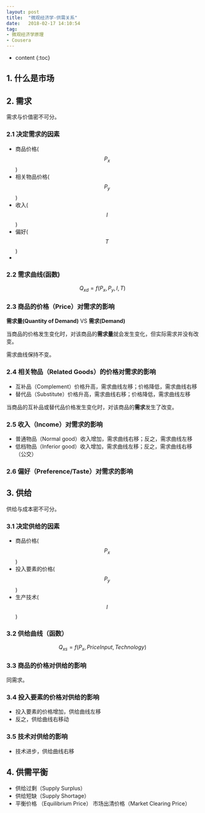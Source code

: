 ```yaml
---
layout: post
title:  "微观经济学-供需关系"
date:   2018-02-17 14:10:54
tag:
- 微观经济学原理
- Cousera
---
```


* content
{:toc}

## 1. 什么是市场 ##


## 2. 需求 ##
需求与价值密不可分。
### 2.1 决定需求的因素 ###

- 商品价格($$P_x$$)
- 相关物品价格($$P_y$$)
- 收入($$I$$)
- 偏好($$T$$)
- 
### 2.2 需求曲线(函数) ###

$$Q_{xd}=f(P_x,P_y,I,T)$$

### 2.3 商品的价格（Price）对需求的影响 ###

**需求量(Quantity of Demand)** VS **需求(Demand)**

当商品的价格发生变化时，对该商品的**需求量**就会发生变化，但实际需求并没有改变。

需求曲线保持不变。

### 2.4 相关物品（Related Goods）的价格对需求的影响 ###

- 互补品（Complement）价格升高，需求曲线左移；价格降低，需求曲线右移
- 替代品（Substitute）价格升高，需求曲线右移；价格降低，需求曲线左移

当商品的互补品或替代品价格发生变化时，对该商品的**需求**发生了改变。



### 2.5 收入（Income）对需求的影响 ###

- 普通物品（Normal good）收入增加，需求曲线右移；反之，需求曲线左移
- 低档物品（Inferior good）收入增加，需求曲线左移；反之，需求曲线右移（公交）

### 2.6 偏好（Preference/Taste）对需求的影响 ###



## 3. 供给 ##
供给与成本密不可分。
### 3.1 决定供给的因素 ###

- 商品价格($$P_x$$)
- 投入要素的价格($$P_y$$)
- 生产技术($$I$$)
### 3.2 供给曲线（函数） ###

$$Q_{xs}=f(P_x,PriceInput,Technology)$$

### 3.3 商品的价格对供给的影响 ###
同需求。
### 3.4 投入要素的价格对供给的影响 ###

- 投入要素的价格增加，供给曲线左移
- 反之，供给曲线右移动

### 3.5 技术对供给的影响 ###
- 技术进步，供给曲线右移

## 4. 供需平衡 ##
- 供给过剩（Supply Surplus）
- 供给短缺（Supply Shortage）
- 平衡价格 （Equilibrium Price） 市场出清价格（Market Clearing Price）

